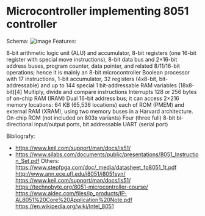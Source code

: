 # Microcontroller implementing 8051 controller
Schema:
![image](https://user-images.githubusercontent.com/19265585/197328566-e93496ae-ff98-4439-8e70-84281887b218.png)
Features:

8-bit arithmetic logic unit (ALU) and accumulator, 8-bit registers (one 16-bit register with special move instructions), 8-bit data bus and 2×16-bit address buses, program counter, data pointer, and related 8/11/16-bit operations; hence it is mainly an 8-bit microcontroller
Boolean processor with 17 instructions, 1-bit accumulator, 32 registers (4x8-bit, bit-addressable) and up to 144 special 1 bit-addressable RAM variables (18x8-bit)[4]
Multiply, divide and compare instructions
Interrupts
128 or 256 bytes of on-chip RAM (IRAM)
Dual 16-bit address bus; it can access 2×216 memory locations: 64 KB (65,536 locations) each of ROM (PMEM) and external RAM (XRAM), using two memory buses in a Harvard architecture.
On-chip ROM (not included on 803x variants)
Four (three full) 8-bit bi-directional input/output ports, bit addressable
UART (serial port)

Bibliografy: 
* https://www.keil.com/support/man/docs/is51/
* https://www.silabs.com/documents/public/presentations/8051_Instruction_Set.pdf
Others: 
https://www.stepfpga.com/doc/_media/datasheet_fp8051_1t.pdf
http://www.ann.ece.ufl.edu/i8051/i8051syn/
https://www.keil.com/support/man/docs/is51/
https://technobyte.org/8051-microcontroller-course/
https://www.aldec.com/files/ip_products/IP-AL8051%20Core%20Application%20Note.pdf
https://en.wikipedia.org/wiki/Intel_8051
